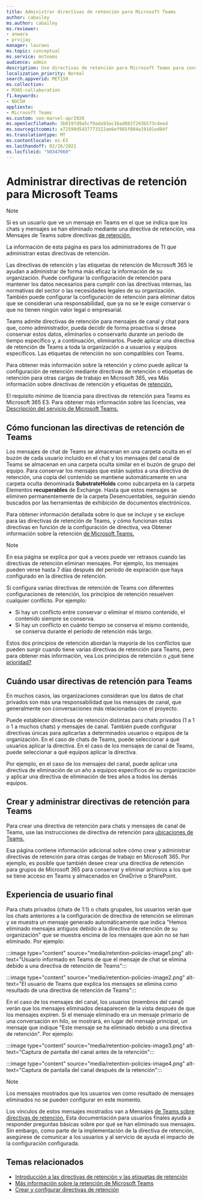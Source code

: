 ```yaml
---
title: Administrar directivas de retención para Microsoft Teams
author: cabailey
ms.author: cabailey
ms.reviewer:
- anwara
- prvijay
manager: laurawi
ms.topic: conceptual
ms.service: msteams
audience: admin
description: Use directivas de retención para Microsoft Teams para conservar los mensajes necesarios para cumplir con las directivas internas, las normativas del sector o las necesidades legales, y para eliminar mensajes que se consideren como responsabilidad o que no tienen ningún valor empresarial legal.
localization_priority: Normal
search.appverid: MET150
ms.collection:
- M365-collaboration
f1.keywords:
- NOCSH
appliesto:
- Microsoft Teams
ms.custom: seo-marvel-apr2020
ms.openlocfilehash: 3b0197d9a5cf9ada93ac16ad083f293b573c4eed
ms.sourcegitcommit: e72599d5437773322ae6ef985f804a19101ed84f
ms.translationtype: MT
ms.contentlocale: es-ES
ms.lasthandoff: 02/26/2021
ms.locfileid: "50347660"
---
```

# <a name="manage-retention-policies-for-microsoft-teams"></a>Administrar directivas de retención para Microsoft Teams

> [!NOTE]
> Si es un usuario que ve un mensaje en Teams en el que se indica que los chats y mensajes se han eliminado mediante una directiva de retención, vea Mensajes de Teams sobre directivas [de retención.](https://support.microsoft.com/office/teams-messages-about-retention-policies-c151fa2f-1558-4cf9-8e51-854e925b483b)
> 
> La información de esta página es para los administradores de TI que administran estas directivas de retención.

Las directivas de retención y las etiquetas de retención de Microsoft 365 le ayudan a administrar de forma más eficaz la información de su organización. Puede configurar la configuración de retención para mantener los datos necesarios para cumplir con las directivas internas, las normativas del sector o las necesidades legales de su organización. También puede configurar la configuración de retención para eliminar datos que se consideran una responsabilidad, que ya no se le exige conservar o que no tienen ningún valor legal o empresarial.

Teams admite directivas de retención para mensajes de canal y chat para que, como administrador, pueda decidir de forma proactiva si desea conservar estos datos, eliminarlos o conservarlo durante un período de tiempo específico y, a continuación, eliminarlos. Puede aplicar una directiva de retención de Teams a toda la organización o a usuarios y equipos específicos. Las etiquetas de retención no son compatibles con Teams.

Para obtener más información sobre la retención y cómo puede aplicar la configuración de retención mediante directivas de retención o etiquetas de retención para otras cargas de trabajo en Microsoft 365, vea Más información sobre directivas de retención y etiquetas de [retención.](https://docs.microsoft.com/microsoft-365/compliance/retention)

El requisito mínimo de licencia para directivas de retención para Teams es Microsoft 365 E3. Para obtener más información sobre las licencias, vea [Descripción del servicio de Microsoft Teams.](https://docs.microsoft.com/office365/servicedescriptions/teams-service-description)

## <a name="how-teams-retention-policies-work"></a>Cómo funcionan las directivas de retención de Teams

Los mensajes de chat de Teams se almacenan en una carpeta oculta en el buzón de cada usuario incluido en el chat y los mensajes del canal de Teams se almacenan en una carpeta oculta similar en el buzón de grupo del equipo. Para conservar los mensajes que están sujetos a una directiva de retención, una copia del contenido se mantiene automáticamente en una carpeta oculta denominada **SubstrateHolds** como subcarpeta en la carpeta Elementos **recuperables** de Exchange. Hasta que estos mensajes se eliminen permanentemente de la carpeta Desencuentables, seguirán siendo buscados por las herramientas de exhibición de documentos electrónicos.

Para obtener información detallada sobre lo que se incluye y se excluye para las directivas de retención de Teams, y cómo funcionan estas directivas en función de la configuración de directiva, vea Obtener información sobre la retención [de Microsoft Teams.](https://docs.microsoft.com/microsoft-365/compliance/retention-policies-teams)

> [!NOTE]
> En esa página se explica por qué a veces puede ver retrasos cuando las directivas de retención eliminan mensajes. Por ejemplo, los mensajes pueden verse hasta 7 días después del período de expiración que haya configurado en la directiva de retención.

Si configura varias directivas de retención de Teams con diferentes configuraciones de retención, los principios de retención resuelven cualquier conflicto. Por ejemplo:
- Si hay un conflicto entre conservar o eliminar el mismo contenido, el contenido siempre se conserva.
- Si hay un conflicto en cuánto tiempo se conserva el mismo contenido, se conserva durante el período de retención más largo.

Estos dos principios de retención abordan la mayoría de los conflictos que pueden surgir cuando tiene varias directivas de retención para Teams, pero para obtener más información, vea Los principios de retención o ¿qué tiene [prioridad?](https://docs.microsoft.com/microsoft-365/compliance/retention#the-principles-of-retention-or-what-takes-precedence)

## <a name="when-to-use-retention-policies-for-teams"></a>Cuándo usar directivas de retención para Teams

En muchos casos, las organizaciones consideran que los datos de chat privados son más una responsabilidad que los mensajes de canal, que generalmente son conversaciones más relacionadas con el proyecto.

Puede establecer directivas de retención distintas para chats privados (1 a 1 o 1 a muchos chats) y mensajes de canal. También puede configurar directivas únicas para aplicarlas a determinados usuarios o equipos de la organización. En el caso de chats de Teams, puede seleccionar a qué usuarios aplicar la directiva. En el caso de los mensajes de canal de Teams, puede seleccionar a qué equipos aplicar la directiva.

Por ejemplo, en el caso de los mensajes del canal, puede aplicar una directiva de eliminación de un año a equipos específicos de su organización y aplicar una directiva de eliminación de tres años a todos los demás equipos.

## <a name="create-and-manage-retention-policies-for-teams"></a>Crear y administrar directivas de retención para Teams

Para crear una directiva de retención para chats y mensajes de canal de Teams, use las instrucciones de directiva de retención para [ubicaciones de Teams.](https://docs.microsoft.com/microsoft-365/compliance/create-retention-policies#retention-policy-for-teams-locations)

Esa página contiene información adicional sobre cómo crear y administrar directivas de retención para otras cargas de trabajo en Microsoft 365. Por ejemplo, es posible que también desee crear una directiva de retención para grupos de Microsoft 365 para conservar y eliminar archivos a los que se tiene acceso en Teams y almacenados en OneDrive o SharePoint.  

## <a name="end-user-experience"></a>Experiencia de usuario final

Para chats privados (chats de 1:1) o chats grupales, los usuarios verán que los chats anteriores a la configuración de directiva de retención se eliminan y se muestra un mensaje generado automáticamente que indica "Hemos eliminado mensajes antiguos debido a la directiva de retención de su organización" que se muestra encima de los mensajes que aún no se han eliminado. Por ejemplo:

:::image type="content" source="media/retention-policies-image1.png" alt-text="Usuario informado en Teams de que el mensaje de chat se elimina debido a una directiva de retención de Teams":::


:::image type="content" source="media/retention-policies-image2.png" alt-text="El usuario de Teams que explica los mensajes se elimina como resultado de una directiva de retención de Teams":::

En el caso de los mensajes del canal, los usuarios (miembros del canal) verán que los mensajes eliminados desaparecen de la vista después de que los mensajes expiren. Si el mensaje eliminado era un mensaje primario de una conversación en hilo, se mostrará, en lugar del mensaje principal, un mensaje que indique "Este mensaje se ha eliminado debido a una directiva de retención". Por ejemplo:

:::image type="content" source="media/retention-policies-image3.png" alt-text="Captura de pantalla del canal antes de la retención":::

:::image type="content" source="media/retention-policies-image4.png" alt-text="Captura de pantalla del canal después de la retención":::

> [!NOTE]
> Los mensajes mostrados que los usuarios ven como resultado de mensajes eliminados no se pueden configurar en este momento.

Los vínculos de estos mensajes mostrados van a Mensajes [de Teams sobre directivas de retención.](https://support.microsoft.com/en-us/office/teams-messages-about-retention-policies-c151fa2f-1558-4cf9-8e51-854e925b483b) Esta documentación para usuarios finales ayuda a responder preguntas básicas sobre por qué se han eliminado sus mensajes. Sin embargo, como parte de la implementación de la directiva de retención, asegúrese de comunicar a los usuarios y al servicio de ayuda el impacto de la configuración configurada.

## <a name="related-topics"></a>Temas relacionados

- [Introducción a las directivas de retención y las etiquetas de retención](https://docs.microsoft.com/microsoft-365/compliance/get-started-with-retention)
- [Más información sobre la retención de Microsoft Teams](https://docs.microsoft.com/microsoft-365/compliance/retention-policies-teams)
- [Crear y configurar directivas de retención](https://docs.microsoft.com/microsoft-365/compliance/create-retention-policies)